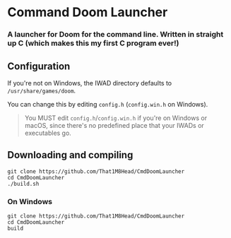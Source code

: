 # Command Doom Launcher
### A launcher for Doom for the command line. Written in straight up C (which makes this my first C program ever!)

## Configuration
If you're not on Windows, the IWAD directory defaults to `/usr/share/games/doom`.

You can change this by editing `config.h` (`config.win.h` on Windows).
> You MUST edit `config.h`/`config.win.h` if you're on Windows or macOS, since there's no predefined place that your IWADs or executables go.

## Downloading and compiling
```
git clone https://github.com/That1M8Head/CmdDoomLauncher
cd CmdDoomLauncher
./build.sh
```

### On Windows
```
git clone https://github.com/That1M8Head/CmdDoomLauncher
cd CmdDoomLauncher
build
```
